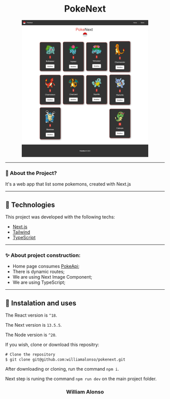 <h1 align="center">
  PokeNext
</h1>

<div align="center">
  <img src="/public/images/home.png" alt"home page" title="home page" width="400" />
</div>

---




### 🤔 About the Project?

It's a web app that list some pokemons, created with Next.js

---

## 🚀 Technologies

This project was developed with the following techs:

- [Next.js](https://nextjs.org)
- [Tailwind](https://tailwindcss.com)
- [TypeScript](https://www.typescriptlang.org)

---

### ✨ About project construction:

- Home page consumes [PokeApi](https://pokeapi.co);
- There is dynamic routes;
- We are using Next Image Component;
- We are using TypeScript;

---

## 🙅 Instalation and uses

The React version is `^18`.

The Next version is `13.5.5`.

The Node version is `^20`.

If you wish, clone or download this repositry:

```
# Clone the repository
$ git clone git@github.com:williamalonso/pokenext.git
```

After downloading or cloning, run the command `npm i`.

Next step is runing the command `npm run dev` on the main project folder.

<h3 align="center">William Alonso</h3>
